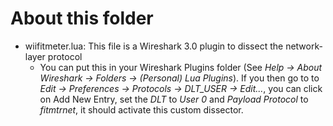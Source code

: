 # About this folder
* wiifitmeter.lua: This file is a Wireshark 3.0 plugin to dissect the network-layer protocol
	* You can put this in your Wireshark Plugins folder (See *Help -> About Wireshark -> Folders -> (Personal) Lua Plugins*). If you then go to to *Edit -> Preferences -> Protocols -> DLT_USER -> Edit...*, you can click on Add New Entry, set 
the *DLT* to *User 0* and *Payload Protocol* to *fitmtrnet*, it should activate this custom dissector.
